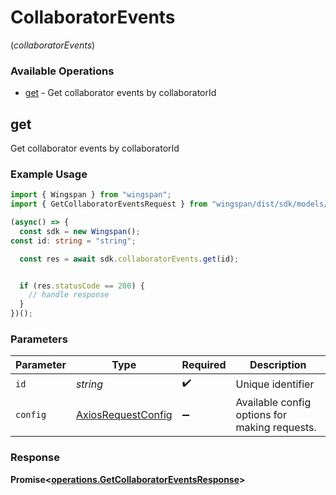 # CollaboratorEvents
(*collaboratorEvents*)

### Available Operations

* [get](#get) - Get collaborator events by collaboratorId

## get

Get collaborator events by collaboratorId

### Example Usage

```typescript
import { Wingspan } from "wingspan";
import { GetCollaboratorEventsRequest } from "wingspan/dist/sdk/models/operations";

(async() => {
  const sdk = new Wingspan();
const id: string = "string";

  const res = await sdk.collaboratorEvents.get(id);


  if (res.statusCode == 200) {
    // handle response
  }
})();
```

### Parameters

| Parameter                                                    | Type                                                         | Required                                                     | Description                                                  |
| ------------------------------------------------------------ | ------------------------------------------------------------ | ------------------------------------------------------------ | ------------------------------------------------------------ |
| `id`                                                         | *string*                                                     | :heavy_check_mark:                                           | Unique identifier                                            |
| `config`                                                     | [AxiosRequestConfig](https://axios-http.com/docs/req_config) | :heavy_minus_sign:                                           | Available config options for making requests.                |


### Response

**Promise<[operations.GetCollaboratorEventsResponse](../../models/operations/getcollaboratoreventsresponse.md)>**

